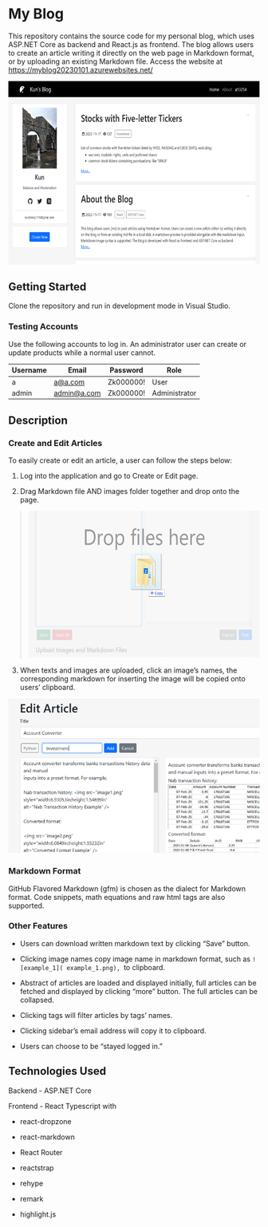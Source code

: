 # My Blog

This repository contains the source code for my personal blog, which
uses ASP.NET Core as backend and React.js as frontend. The blog allows
users to create an article writing it directly on the web page in
Markdown format, or by uploading an existing Markdown file. Access the
website at <https://myblog20230101.azurewebsites.net/>

<img src="_readme/media/image1.png" style="width:7in;height:3.83056in"
alt="Graphical user interface, application, email Description automatically generated" />

## Getting Started

Clone the repository and run in development mode in Visual Studio.

### Testing Accounts

Use the following accounts to log in. An administrator user can create
or update products while a normal user cannot.

| **Username** | **Email**   | **Password** | **Role**      |
|--------------|-------------|--------------|---------------|
| a            | a@a.com     | Zk000000!    | User          |
| admin        | admin@a.com | Zk000000!    | Administrator |

## Description

### Create and Edit Articles

To easily create or edit an article, a user can follow the steps below:

1.  Log into the application and go to Create or Edit page.

2.  Drag Markdown file AND images folder together and drop onto the
    page.

> <img src="_readme/media/image2.png"
> style="width:5.69128in;height:3.06584in"
> alt="Graphical user interface, application Description automatically generated" />

3.  When texts and images are uploaded, click an image’s names, the
    corresponding markdown for inserting the image will be copied onto
    users’ clipboard.

<img src="_readme/media/image3.png"
style="width:5.41777in;height:3.22916in"
alt="Graphical user interface, text, application Description automatically generated" />

### Markdown Format

GitHub Flavored Markdown (gfm) is chosen as the dialect for Markdown
format. Code snippets, math equations and raw html tags are also
supported.

### Other Features

- Users can download written markdown text by clicking “Save” button.

- Clicking image names copy image name in markdown format, such as
  `![example_1]( example_1.png), `to clipboard.

- Abstract of articles are loaded and displayed initially, full articles
  can be fetched and displayed by clicking “more” button. The full
  articles can be collapsed.

- Clicking tags will filter articles by tags’ names.

- Clicking sidebar’s email address will copy it to clipboard.

- Users can choose to be “stayed logged in.”

## Technologies Used

Backend - ASP.NET Core

Frontend - React Typescript with

- react-dropzone

- react-markdown

- React Router

- reactstrap

- rehype

- remark

- highlight.js
